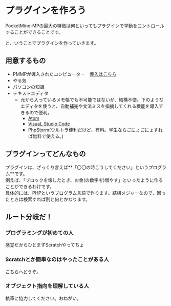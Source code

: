 # プラグインを作ろう
PocketMine-MPの最大の特徴は何といってもプラグインで挙動をコントロールすることができることです。

と、いうことでプラグインを作っていきます。

## 用意するもの
 - PMMPが導入されたコンピューター　[導入はこちら](./setup.md)
 - やる気
 - パソコンの知識
 - テキストエディタ
   - 元から入っているメモ帳でも不可能ではないが、結構不便。下のようなエディタを使うと、自動補完や文法ミスを指摘してくれる機能を導入できるので便利。
     - [Atom](https://atom.io)
     - [VisuaL Studio Code](https://code.visualstudio.com)
     - [PhpStorm](https://www.jetbrains.com/ja-jp/phpstorm)(ウルトラ便利だけど、有料。学生ならごにょごにょすれば無料で使える。)
## プラグインってどんなもの
プラグインは、ざっくり言えば**「〇〇の時こうしてください」というプログラム**です。  
例えば、「ブロックを壊したとき、お金(の数字を)増やす」といったように作ることができるわけです。  
具体的には、PHPというプログラム言語で作ります。結構メジャーなので、困ったときは検索すれば割と何とかなります。

## ルート分岐だ！

### プログラミングが初めての人
感覚だからひとまずScratchやってちょ

### Scratchとか簡単なのはやったことがある人
[こちら](./make-plugin-2.md)へどうぞ。

### オブジェクト指向を理解している人
執筆に協力してください。おねがい。